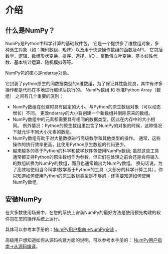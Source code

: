 # 介绍

## 什么是NumPy？

NumPy是Python中科学计算的基础软件包。 
它是一个提供多了维数组对象，多种派生对象（如：掩码数组、矩阵）以及用于快速操作数组的函数及API，
它包括数学、逻辑、数组形状变换、排序、选择、I/O 、离散傅立叶变换、基本线性代数、基本统计运算、随机模拟等等。

NumPy包的核心是ndarray对象。 

它封装了python原生的同数据类型的n维数组，为了保证其性能优良，其中有许多操作都是代码在本地进行编译后执行的。 
NumPy数组 和 标准Python Array（数组） 之间有几个重要的区别：

* NumPy数组在创建时具有固定的大小，与Python的原生数组对象（可以动态增长）不同。 更改ndarray的大小将创建一个新数组并删除原来的数组。
* NumPy数组中的元素都需要具有相同的数据类型，因此在内存中的大小相同。 例外情况：Python的原生数组里包含了NumPy的对象的时候，这种情况下就允许不同大小元素的数组。
* NumPy数组有助于对大量数据进行高级数学和其他类型的操作。 通常，这些操作的执行效率更高，比使用Python原生数组的代码更少。
* 越来越多的基于Python的科学和数学软件包使用NumPy数组; 虽然这些工具通常都支持Python的原生数组作为参数，但它们在处理之前会还是会将输入的数组转换为NumPy的数组，而且也通常输出为NumPy数组。 换句话说，为了高效地使用当今科学/数学基于Python的工具（大部分的科学计算工具），你只知道如何使用Python的原生数组类型是不够的 - 还需要知道如何使用NumPy数组。

## 安装NumPy

在大多数使用场景中，在您的系统上安装NumPy的最好方法是使用预先构建的软件包在您的操作系统上运行。

具体可以参考本手册的：[NumPy用户指南->NumPy安装](https://www.numpy.org.cn/user_guide/installing_packages.html) 。

高级用户想知道如何从源码构建方面的说明，可以参考本手册的： [NumPy用户指南->从源码编译](https://www.numpy.org.cn/user_guide/building_from_source.html)。